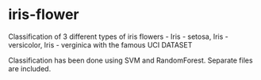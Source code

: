 # iris-flower
Classification of 3 different types of iris flowers - Iris - setosa, Iris - versicolor, Iris - verginica with the famous UCI DATASET

Classification has been done using SVM and RandomForest. Separate files are included.
